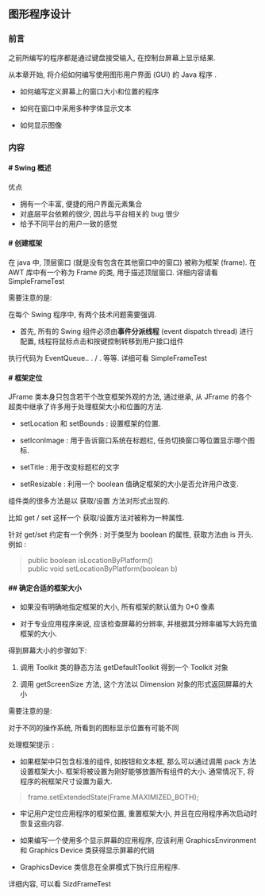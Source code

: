 ## 图形程序设计

### 前言

之前所编写的程序都是通过键盘接受输入, 在控制台屏幕上显示结果.

从本章开始, 将介绍如何编写使用图形用户界面 (GUI) 的 Java 程序 .


+ 如何编写定义屏幕上的窗口大小和位置的程序

+ 如何在窗口中采用多种字体显示文本

+ 如何显示图像

### 内容

#### # Swing 概述  
 优点
  + 拥有一个丰富, 便捷的用户界面元素集合
  + 对底层平台依赖的很少, 因此与平台相关的 bug 很少
  + 给予不同平台的用户一致的感觉

#### # 创建框架  
 在 java 中, 顶层窗口 (就是没有包含在其他窗口中的窗口) 被称为框架 (frame). 在 AWT 库中有一个称为 Frame 的类, 用于描述顶层窗口. 
 详细内容请看 SimpleFrameTest
 
 
 需要注意的是: 
 
 在每个 Swing 程序中, 有两个技术问题需要强调.
 
 + 首先, 所有的 Swing 组件必须由**事件分派线程** (event dispatch thread) 进行配置, 线程将鼠标点击和按键控制转移到用户接口组件
 
 执行代码为 EventQueue.. . / . 等等. 详细可看 SimpleFrameTest
 
 
#### # 框架定位

JFrame 类本身只包含若干个改变框架外观的方法, 通过继承, 从 JFrame 的各个超类中继承了许多用于处理框架大小和位置的方法. 

+ setLocation 和 setBounds : 设置框架的位置.

+ setIconImage : 用于告诉窗口系统在标题栏, 任务切换窗口等位置显示哪个图标.

+ setTitle : 用于改变标题栏的文字

+ setResizable : 利用一个 boolean 值确定框架的大小是否允许用户改变. 


组件类的很多方法是以 获取/设置 方法对形式出现的. 

比如 get / set   这样一个 获取/设置方法对被称为一种属性.   

针对 get/set 约定有一个例外 : 对于类型为 boolean 的属性, 获取方法由 is 开头. 例如 :
  
  > public boolean isLocationByPlatform()  
  > public void setLocationByPlatform(boolean b)
  
#### ## 确定合适的框架大小

+ 如果没有明确地指定框架的大小, 所有框架的默认值为 0*0 像素

+ 对于专业应用程序来说, 应该检查屏幕的分辨率, 并根据其分辨率编写大妈充值框架的大小.

得到屏幕大小的步骤如下:

1) 调用 Toolkit 类的静态方法 getDefaultToolkit 得到一个 Toolkit 对象

2) 调用 getScreenSize 方法, 这个方法以 Dimension 对象的形式返回屏幕的大小

需要注意的是: 

对于不同的操作系统, 所看到的图标显示位置有可能不同

处理框架提示 : 

+ 如果框架中只包含标准的组件, 如按钮和文本框, 那么可以通过调用 pack 方法设置框架大小. 框架将被设置为刚好能够放置所有组件的大小. 通常情况下, 将程序的祝框架尺寸设置为最大. 
> frame.setExtendedState(Frame.MAXIMIZED_BOTH);

+ 牢记用户定位应用程序的框架位置, 重置框架大小, 并且在应用程序再次启动时恢复这些内容. 

+ 如果编写一个使用多个显示屏幕的应用程序, 应该利用 GraphicsEnvironment 和 Graphics Device 类获得显示屏幕的代销

+ GraphicsDevice 类信息在全屏模式下执行应用程序.

详细内容, 可以看 SizdFrameTest

  
  


